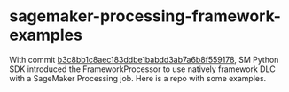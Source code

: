 # sagemaker-processing-framework-examples

With commit [b3c8bb1c8aec183ddbe1babdd3ab7a6b8f559178](https://bit.ly/3kf3PC1), SM Python SDK introduced the FrameworkProcessor to use natively framework DLC with a SageMaker Processing job. Here is a repo with some examples.